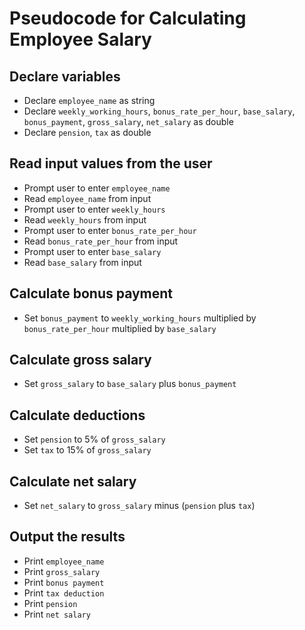 # Pseudocode for Calculating Employee Salary

## Declare variables
- Declare `employee_name` as string
- Declare `weekly_working_hours`, `bonus_rate_per_hour`, `base_salary`, `bonus_payment`, `gross_salary`, `net_salary` as double
- Declare `pension`, `tax` as double

## Read input values from the user
- Prompt user to enter `employee_name`
- Read `employee_name` from input
- Prompt user to enter `weekly_hours`
- Read `weekly_hours` from input
- Prompt user to enter `bonus_rate_per_hour`
- Read `bonus_rate_per_hour` from input
- Prompt user to enter `base_salary`
- Read `base_salary` from input

## Calculate bonus payment
- Set `bonus_payment` to `weekly_working_hours` multiplied by `bonus_rate_per_hour` multiplied by `base_salary`

## Calculate gross salary
- Set `gross_salary` to `base_salary` plus `bonus_payment`

## Calculate deductions
- Set `pension` to 5% of `gross_salary`
- Set `tax` to 15% of `gross_salary`

## Calculate net salary
- Set `net_salary` to `gross_salary` minus (`pension` plus `tax`)

## Output the results
- Print `employee_name`
- Print `gross_salary`
- Print `bonus payment`
- Print `tax deduction`
- Print `pension`
- Print `net salary`
